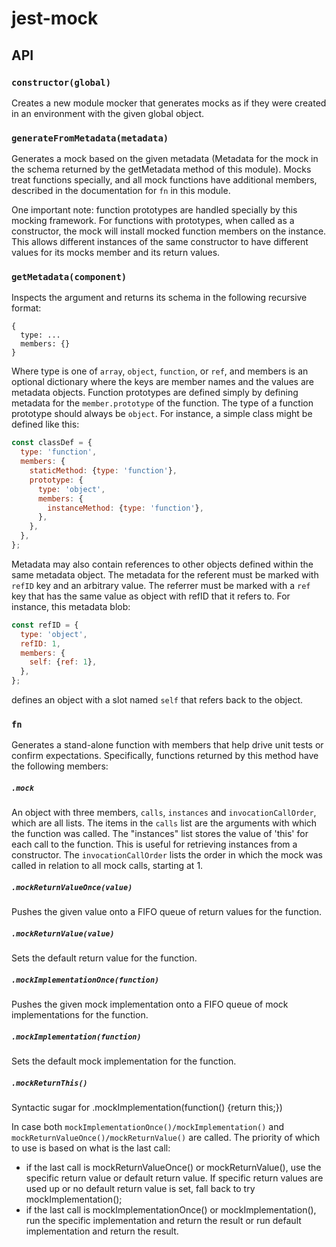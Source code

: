 # jest-mock

## API

### `constructor(global)`

Creates a new module mocker that generates mocks as if they were created in an
environment with the given global object.

### `generateFromMetadata(metadata)`

Generates a mock based on the given metadata (Metadata for the mock in the
schema returned by the getMetadata method of this module). Mocks treat functions
specially, and all mock functions have additional members, described in the
documentation for `fn` in this module.

One important note: function prototypes are handled specially by this mocking
framework. For functions with prototypes, when called as a constructor, the mock
will install mocked function members on the instance. This allows different
instances of the same constructor to have different values for its mocks member
and its return values.

### `getMetadata(component)`

Inspects the argument and returns its schema in the following recursive format:

```
{
  type: ...
  members: {}
}
```

Where type is one of `array`, `object`, `function`, or `ref`, and members is an
optional dictionary where the keys are member names and the values are metadata
objects. Function prototypes are defined simply by defining metadata for the
`member.prototype` of the function. The type of a function prototype should
always be `object`. For instance, a simple class might be defined like this:

```js
const classDef = {
  type: 'function',
  members: {
    staticMethod: {type: 'function'},
    prototype: {
      type: 'object',
      members: {
        instanceMethod: {type: 'function'},
      },
    },
  },
};
```

Metadata may also contain references to other objects defined within the same
metadata object. The metadata for the referent must be marked with `refID` key
and an arbitrary value. The referrer must be marked with a `ref` key that has
the same value as object with refID that it refers to. For instance, this
metadata blob:

```js
const refID = {
  type: 'object',
  refID: 1,
  members: {
    self: {ref: 1},
  },
};
```

defines an object with a slot named `self` that refers back to the object.

### `fn`

Generates a stand-alone function with members that help drive unit tests or
confirm expectations. Specifically, functions returned by this method have the
following members:

##### `.mock`

An object with three members, `calls`, `instances` and `invocationCallOrder`,
which are all lists. The items in the `calls` list are the arguments with which
the function was called. The "instances" list stores the value of 'this' for
each call to the function. This is useful for retrieving instances from a
constructor. The `invocationCallOrder` lists the order in which the mock was
called in relation to all mock calls, starting at 1.

##### `.mockReturnValueOnce(value)`

Pushes the given value onto a FIFO queue of return values for the function.

##### `.mockReturnValue(value)`

Sets the default return value for the function.

##### `.mockImplementationOnce(function)`

Pushes the given mock implementation onto a FIFO queue of mock implementations
for the function.

##### `.mockImplementation(function)`

Sets the default mock implementation for the function.

##### `.mockReturnThis()`

Syntactic sugar for .mockImplementation(function() {return this;})

In case both `mockImplementationOnce()/mockImplementation()` and
`mockReturnValueOnce()/mockReturnValue()` are called. The priority of which to
use is based on what is the last call:

* if the last call is mockReturnValueOnce() or mockReturnValue(), use the
  specific return value or default return value. If specific return values are
  used up or no default return value is set, fall back to try
  mockImplementation();
* if the last call is mockImplementationOnce() or mockImplementation(), run the
  specific implementation and return the result or run default implementation
  and return the result.
